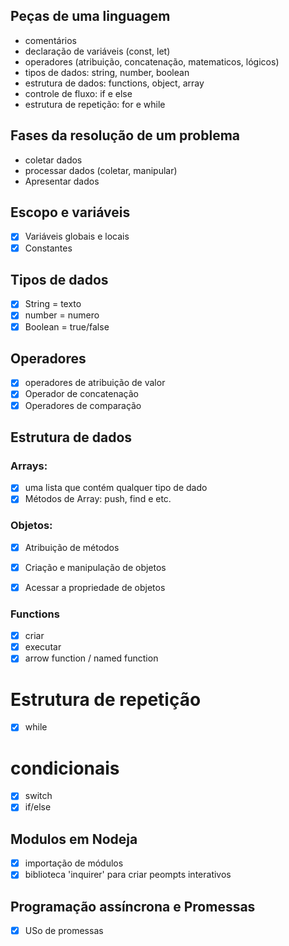 ## Peças de uma linguagem

- comentários
- declaração de variáveis (const, let)
- operadores (atribuição, concatenação, matematicos, lógicos)
- tipos de dados: string, number, boolean
- estrutura de dados: functions, object, array
- controle de fluxo: if e else
- estrutura de repetição: for e while

## Fases da resolução de um problema

- coletar dados
- processar dados (coletar, manipular)
- Apresentar dados

## Escopo e variáveis

- [x] Variáveis globais e locais
- [x] Constantes

## Tipos de dados

- [x] String = texto
- [x] number = numero
- [x] Boolean = true/false

## Operadores

- [x] operadores de atribuição de valor
- [x] Operador de concatenação
- [x] Operadores de comparação

## Estrutura de dados

### Arrays:

- [x] uma lista que contém qualquer tipo de dado
- [x] Métodos de Array: push, find e etc.

### Objetos:

- [x] Atribuição de métodos
- [x] Criação e manipulação de objetos
- [x] Acessar a propriedade de objetos


### Functions
- [x] criar
- [x] executar
- [x] arrow function / named function

# Estrutura de repetição 

- [x] while

# condicionais

- [x] switch
- [x] if/else

## Modulos em Nodeja
- [x] importação de módulos
- [x] biblioteca 'inquirer' para criar peompts interativos

## Programação assíncrona e Promessas

- [x] USo de promessas